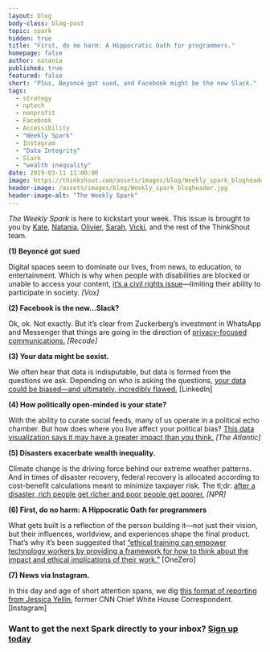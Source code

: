```yaml
---
layout: blog
body-class: blog-post
topic: spark
hidden: true
title: "First, do no harm: A Hippocratic Oath for programmers."
homepage: false
author: natania
published: true
featured: false
short: "Plus, Beyoncé got sued, and Facebook might be the new Slack."
tags:
  - strategy
  - nptech
  - nonprofit
  - Facebook
  - Accessibility
  - "Weekly Spark"
  - Instagram
  - "Data Integrity"
  - Slack
  - "wealth inequality"
date: 2019-03-11 11:00:00
image: https://thinkshout.com/assets/images/blog/Weekly_spark_blogheader.jpg
header-image: /assets/images/blog/Weekly_spark_blogheader.jpg
header-image-alt: "The Weekly Spark"
---
```


_The Weekly Spark_ is here to kickstart your week. This issue is brought to you by [Kate](https://thinkshout.com/team/kate/), [Natania](https://thinkshout.com/team/natania/), [Olivier](https://thinkshout.com/team/olivier-bouwman/), [Sarah](https://thinkshout.com/team/sarah/), [Vicki](https://thinkshout.com/team/vicki/), and the rest of the ThinkShout team.

**(1) Beyoncé got sued**

Digital spaces seem to dominate our lives, from news, to education, to entertainment. Which is why when people with disabilities are blocked or unable to access your content, [it’s a civil rights issue](https://www.vox.com/the-goods/2019/2/5/18210912/websites-ada-compliance-lawsuits)—limiting their ability to participate in society. _[Vox]_

**(2) Facebook is the new...Slack?**

Ok, ok. Not exactly. But it’s clear from Zuckerberg’s investment in WhatsApp and Messenger that things are going in the direction of [privacy-focused communications.](https://www.recode.net/2019/3/6/18253461/mark-zuckerberg-facebook-private-messaging-future-whatsapp-messenger) _[Recode]_

**(3) Your data might be sexist.**

We often hear that data is indisputable, but data is formed from the questions we ask. Depending on who is asking the questions, [your data could be biased—and ultimately, incredibly flawed.](https://www.linkedin.com/pulse/data-can-sexist-melinda-gates/) [LinkedIn]

**(4) How politically open-minded is your state?**

With the ability to curate social feeds, many of us operate in a political echo chamber. But how does where you live affect your political bias? [This data visualization says it may have a greater impact than you think.](https://www.theatlantic.com/politics/archive/2019/03/us-counties-vary-their-degree-partisan-prejudice/583072/) _[The Atlantic]_

**(5) Disasters exacerbate wealth inequality.**

Climate change is the driving force behind our extreme weather patterns. And in times of disaster recovery, federal recovery is allocated according to cost-benefit calculations meant to minimize taxpayer risk. The tl;dr: [after a disaster, rich people get richer and poor people get poorer.](https://www.npr.org/2019/03/05/688786177/how-federal-disaster-money-favors-the-rich) _[NPR]_

**(6) First, do no harm: A Hippocratic Oath for programmers**

What gets built is a reflection of the person building it—not just their vision, but their influences, worldview, and experiences shape the final product. That’s why it’s been suggested that [“ethical training can empower technology workers by providing a framework for how to think about the impact and ethical implications of their work.”](https://onezero.medium.com/programmers-need-a-hippocratic-oath-4a2435a7524) [OneZero]


**(7) News via Instagram.**

In this day and age of short attention spans, we dig [this format of reporting from Jessica Yellin](https://www.instagram.com/jessicayellin/), former CNN Chief White House Correspondent.  [Instagram]


### Want to get the next Spark directly to your inbox? [**Sign up today**](http://eepurl.com/dFrmtn)
